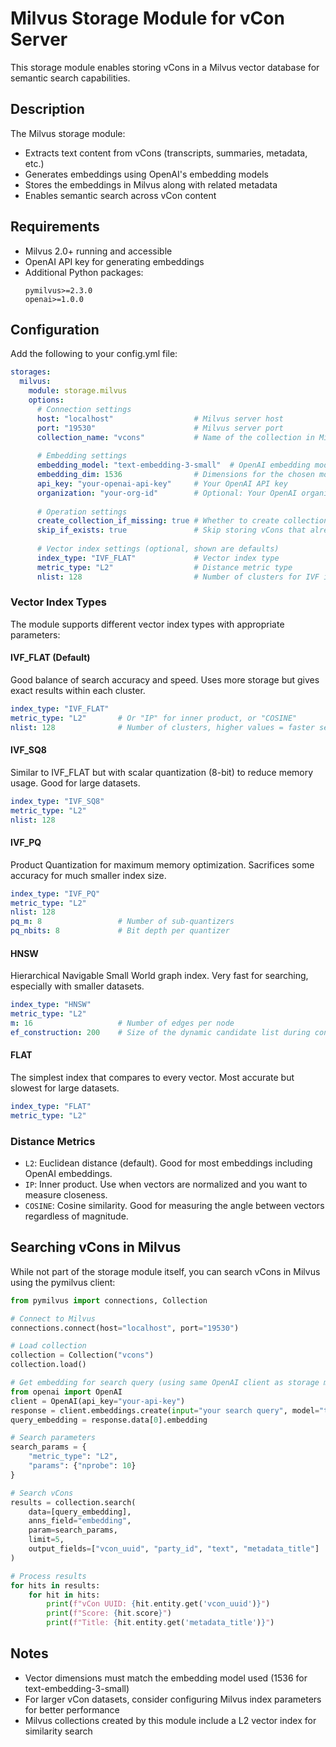 # Milvus Storage Module for vCon Server

This storage module enables storing vCons in a Milvus vector database for semantic search capabilities.

## Description

The Milvus storage module:
- Extracts text content from vCons (transcripts, summaries, metadata, etc.)
- Generates embeddings using OpenAI's embedding models
- Stores the embeddings in Milvus along with related metadata
- Enables semantic search across vCon content

## Requirements

- Milvus 2.0+ running and accessible
- OpenAI API key for generating embeddings
- Additional Python packages:
  ```
  pymilvus>=2.3.0
  openai>=1.0.0
  ```

## Configuration

Add the following to your config.yml file:

```yaml
storages:
  milvus:
    module: storage.milvus
    options:
      # Connection settings
      host: "localhost"                  # Milvus server host
      port: "19530"                      # Milvus server port
      collection_name: "vcons"           # Name of the collection in Milvus
      
      # Embedding settings
      embedding_model: "text-embedding-3-small"  # OpenAI embedding model
      embedding_dim: 1536                # Dimensions for the chosen model
      api_key: "your-openai-api-key"     # Your OpenAI API key
      organization: "your-org-id"        # Optional: Your OpenAI organization ID
      
      # Operation settings
      create_collection_if_missing: true # Whether to create collection if it doesn't exist
      skip_if_exists: true               # Skip storing vCons that already exist
      
      # Vector index settings (optional, shown are defaults)
      index_type: "IVF_FLAT"             # Vector index type
      metric_type: "L2"                  # Distance metric type
      nlist: 128                         # Number of clusters for IVF indexes
```

### Vector Index Types

The module supports different vector index types with appropriate parameters:

#### IVF_FLAT (Default)
Good balance of search accuracy and speed. Uses more storage but gives exact results within each cluster.

```yaml
index_type: "IVF_FLAT"  
metric_type: "L2"       # Or "IP" for inner product, or "COSINE"
nlist: 128              # Number of clusters, higher values = faster search but less accurate
```

#### IVF_SQ8
Similar to IVF_FLAT but with scalar quantization (8-bit) to reduce memory usage. Good for large datasets.

```yaml
index_type: "IVF_SQ8"
metric_type: "L2"
nlist: 128
```

#### IVF_PQ
Product Quantization for maximum memory optimization. Sacrifices some accuracy for much smaller index size.

```yaml
index_type: "IVF_PQ"
metric_type: "L2"
nlist: 128
pq_m: 8                 # Number of sub-quantizers
pq_nbits: 8             # Bit depth per quantizer
```

#### HNSW
Hierarchical Navigable Small World graph index. Very fast for searching, especially with smaller datasets.

```yaml
index_type: "HNSW"
metric_type: "L2"
m: 16                   # Number of edges per node
ef_construction: 200    # Size of the dynamic candidate list during construction
```

#### FLAT
The simplest index that compares to every vector. Most accurate but slowest for large datasets.

```yaml
index_type: "FLAT"
metric_type: "L2"
```

### Distance Metrics

- `L2`: Euclidean distance (default). Good for most embeddings including OpenAI embeddings.
- `IP`: Inner product. Use when vectors are normalized and you want to measure closeness.
- `COSINE`: Cosine similarity. Good for measuring the angle between vectors regardless of magnitude.

## Searching vCons in Milvus

While not part of the storage module itself, you can search vCons in Milvus using the pymilvus client:

```python
from pymilvus import connections, Collection

# Connect to Milvus
connections.connect(host="localhost", port="19530")

# Load collection
collection = Collection("vcons")
collection.load()

# Get embedding for search query (using same OpenAI client as storage module)
from openai import OpenAI
client = OpenAI(api_key="your-api-key")
response = client.embeddings.create(input="your search query", model="text-embedding-3-small")
query_embedding = response.data[0].embedding

# Search parameters
search_params = {
    "metric_type": "L2",
    "params": {"nprobe": 10}
}

# Search vCons
results = collection.search(
    data=[query_embedding],
    anns_field="embedding",
    param=search_params,
    limit=5,
    output_fields=["vcon_uuid", "party_id", "text", "metadata_title"]
)

# Process results
for hits in results:
    for hit in hits:
        print(f"vCon UUID: {hit.entity.get('vcon_uuid')}")
        print(f"Score: {hit.score}")
        print(f"Title: {hit.entity.get('metadata_title')}")
```

## Notes

- Vector dimensions must match the embedding model used (1536 for text-embedding-3-small)
- For larger vCon datasets, consider configuring Milvus index parameters for better performance
- Milvus collections created by this module include a L2 vector index for similarity search